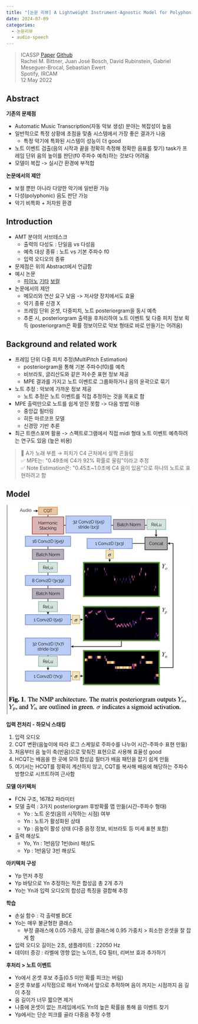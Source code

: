 ```yaml
---
title: "[논문 리뷰] A Lightweight Instrument-Agnostic Model for Polyphonic Note Transcription and Multipitch Estimation"
date: 2024-07-09
categories:
  - 논문리뷰
  - audio-speech
---
```


> ICASSP [Paper](https://arxiv.org/pdf/2203.09893.pdf) [Github](https://github.com/spotify/basic-pitch)  
> Rachel M. Bittner, Juan José Bosch, David Rubinstein, Gabriel Meseguer-Brocal, Sebastian Ewert  
> Spotify, IRCAM  
> 12 May 2022  

## Abstract
**기존의 문제점**
- Automatic Music Transcription(자동 악보 생성) 분야는 복잡성이 높음
- 일반적으로 특정 상황에 초점을 맞춤 시스템에서 가장 좋은 결과가 나옴
  - 특정 악기에 특화된 시스템이 성능이 더 good
- 노트 이벤트 검출(음의 시작과 끝을 정확히 측정해 정확한 음표를 찾기) task가 프레임 단위 음의 높이를 판단(f0 주파수 예측)하는 것보다 어려움
- 모델이 복잡 -> 실시간 환경에 부적합

**논문에서의 제안**
- 보컬 뿐만 아니라 다양한 악기에 일반환 가능
- 다성(polyphonic) 음도 판단 가능
- 악기 비특화 + 저자원 환경

## Introduction
- AMT 분야의 서브테스크
  - 출력의 다성도 : 단일음 vs 다성음
  - 예측 대상 종류 : 노트 vs 기본 주파수 f0
  - 입력 오디오의 종류
- 문제점은 위의 Abstract에서 언급함
- 예시 논문
  - [피아노](https://archives.ismir.net/ismir2021/paper/000030.pdf) [기타](https://transactions.ismir.net/articles/10.5334/tismir.23) [보컬](https://archives.ismir.net/ismir2021/paper/000036.pdf)
- 논문에서의 제안
  - 메모리와 연산 요구 낮음 -> 저사양 장치에서도 효율
  - 악기 종류 신경 X
  - 프레임 단위 온셋, 다중피치, 노트 posteriorgram을 동시 예측
  - 추론 시, posteriorgram 출력을 후처리하여 노트 이벤트 및 다중 피치 정보 획득 (posteriorgram은 확률 정보이므로 악보 형태로 바로 만들기는 어려움)

## Background and related work
- 프레임 단위 다중 피치 추정(MultiPitch Estimation)
  - posteriorgram을 통해 기본 주파수(f0)를 예측 
  - 비브라토, 글리산도와 같은 저수준 표현 정보 제공
  - MPE 결과를 가지고 노트 이벤트로 그룹화하거나 음의 윤곽으로 묶기
- 노트 추정 : 악보에 가까운 정보 제공
  - 노트 추정은 노트 이벤트를 직접 추정하는 것을 목표로 함
- MPE 출력만으로 노트를 쉽게 얻진 못함 -> 다음 방법 이용
  - 중앙값 필터링
  - 히든 마르코프 모델
  - 신경망 기반 추론
- 최근 트랜스포머 활용 -> 스펙트로그램에서 직접 midi 형태 노트 이벤트 예측하려는 연구도 있음 (높은 비용)

> 🎤 A가 노래 부름 → 피치가 C4 근처에서 살짝 흔들림  
> ✅ MPE는: "0.49초에 C4가 92% 확률로 울림"이라고 추정  
> ✅ Note Estimation은: "0.45초~1.0초에 C4 음이 있음"으로 하나의 노트로 표현하려고 함  

## Model
<!-- ![alt text](../assets/img/spotify-paper/Fig1.png) -->
<div style="text-align: center;">
  <img src="/assets/img/spotify-paper/Fig1.png" width="500" />
</div>


**입력 전처리 - 하모닉 스태킹**
1. 입력 오디오 
2. CQT 변환(음높이에 따라 로그 스케일로 주파수를 나누어 시간-주파수 표현 만듦)
3. 처음부터 음 높이 축(반음)으로 맞춰진 표현으로 사용해 효율성 good
4. HCQT는 배음을 한 곳에 모아 합성곱 필터가 배음 패턴을 잡기 쉽게 만듦
5. 여기서는 HCQT를 정확히 계산하지 않고, CQT를 복사해 배음에 해당하는 주파수 방향으로 시프트하여 근사함

**모델 아키텍처**
- FCN 구조, 16782 파라미터
- 모델 출력 : 3가지 posteriorgram 후방확률 맵 만듦(시간-주파수 형태)
  - Yo : 노트 온셋(음의 시작하는 시점) 여부
  - Yn : 노트가 활성화된 상태
  - Yp : 음높이 활성 상태 (다중 음정 정보, 비브라토 등 미세 표현 포함)
- 출력 해상도
  - Yo, Yn : 1반음당 1빈(bin) 해상도
  - Yp : 1반음당 3빈 해상도

**아키텍처 구성**
- Yp 먼저 추정
- Yp 바탕으로 Yn 추정하는 작은 합성곱 총 2개 추가
- Yo는 Yn과 입력 오디오의 합성곱 특징을 결합해 추정

**학습**
- 손실 함수 : 각 출력별 BCE
- Yo는 매우 불균형한 클래스
  - 부정 클래스에 0.05 가중치, 긍정 클래스에 0.95 가중치 > 희소한 온셋을 잘 잡게 함
- 입력 오디오 길이는 2초, 샘플레이트 : 22050 Hz
- 데이터 증강 : 라벨에 영향 없는 노이즈, EQ 필터, 리버브 효과 추가하기

**후처리 > 노트 이벤트**
- Yo에서 온셋 후보 추출(0.5 미만 확률 피크는 버림)
- 온셋 후보를 시작점으로 해서 Yn에서 앞으로 추적하며 음이 꺼지는 시점까지 음 길이 추정
- 음 길이가 너무 짧으면 제거
- 나중에 온셋이 없는 프레임에서도 Yn의 높은 확률을 통해 음 이벤트 찾기
- Yp에서는 단순 피크를 골라 다중음 추정 수행